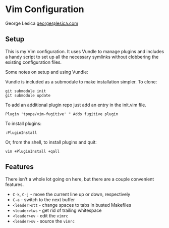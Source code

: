 # Vim Configuration

George Lesica <george@lesica.com>

## Setup

This is my Vim configuration. It uses Vundle to manage plugins and includes a
handy script to set up all the necessary symlinks without clobbering the
existing configuration files.

Some notes on setup and using Vundle:

Vundle is included as a submodule to make installation simpler. To clone:

    git submodule init
    git submodule update

To add an additional plugin repo just add an entry in the init.vim file.

    Plugin 'tpope/vim-fugitive' " Adds fugitive plugin

To install plugins:

    :PluginInstall

Or, from the shell, to install plugins and quit:

    vim +PluginInstall +qall

## Features

There isn't a whole lot going on here, but there are a couple convenient
features.

  * `C-k`, `C-j` - move the current line up or down, respectively
  * `C-a` - switch to the next buffer
  * `<leader>stt` - change spaces to tabs in busted Makefiles
  * `<leader>tws` - get rid of trailing whitespace
  * `<leader>ev` - edit the `vimrc`
  * `<leader>sv` - source the `vimrc`

